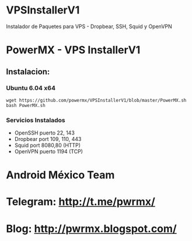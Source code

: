 # VPSInstallerV1
Instalador de Paquetes para VPS - Dropbear, SSH, Squid y OpenVPN

PowerMX - VPS InstallerV1
=========
## Instalacion:
### Ubuntu 6.04 x64
```
wget https://github.com/powermx/VPSInstallerV1/blob/master/PowerMX.sh
bash PowerMX.sh
```

### Servicios Instalados
* OpenSSH puerto 22, 143
* Dropbear port 109, 110, 443
* Squid port 8080,80 (HTTP)
* OpenVPN puerto 1194 (TCP)


Android México Team
=========

# Telegram: http://t.me/pwrmx/
# Blog: http://pwrmx.blogspot.com/
